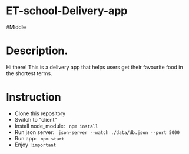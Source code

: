 # ET-school-Delivery-app
#Middle
<h1>Description.</h1>

Hi there! This is a delivery app that helps users get their favourite food in the shortest terms.

<h1>Instruction</h1>

<ul>
  <li>Clone this repository</li>
  <li>Switch to "client"</li>
  <li>Install node_module: <code> npm install </code>
  <li>Run json server: <code> json-server --watch ./data/db.json --port 5000</code></li>
  <li>Run app: <code> npm start </code> </li>
  <li>Enjoy <code>!important</code></li>  
</ul>

